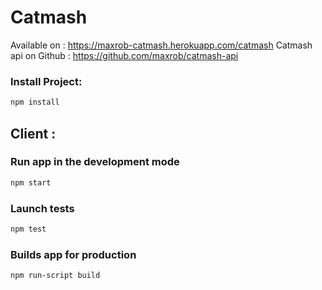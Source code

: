# Catmash

Available on : <https://maxrob-catmash.herokuapp.com/catmash>
Catmash api on Github : <https://github.com/maxrob/catmash-api>

### Install Project:

```Bash
npm install
```

## Client :

### Run app in the development mode

```Bash
npm start
```

### Launch tests

```Bash
npm test
```

### Builds app for production

```Bash
npm run-script build
```
